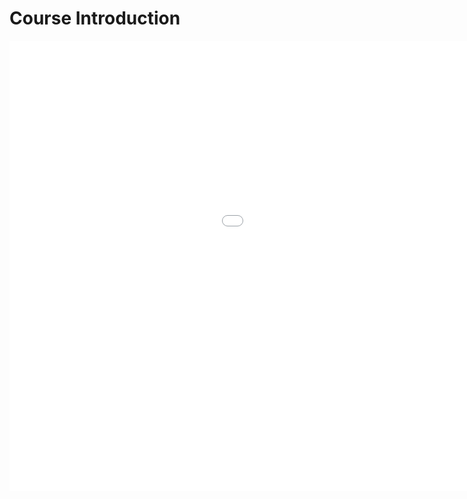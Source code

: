 # Course Introduction

<iframe width="1280" height="720" src="${PRIVATE_VIDEO_INTRO_1}" title="Course Introduction" frameborder="0" allow="accelerometer; autoplay; clipboard-write; encrypted-media; gyroscope; picture-in-picture; web-share" referrerpolicy="strict-origin-when-cross-origin" allowfullscreen />


Imagine you're a business manager trying to retrieve sales figures from the past five years, but you're not proficient in SQL. Do you enjoy the constant back-and-forth with analysts to get the data you need, or would you prefer an intelligent assistant that understands your request in plain language and generates the right SQL queries for you?

If the latter sounds like the ideal solution, you're on the right track. The future of data access lies in models that convert simple, natural language questions (NLQs) into SQL queries. With these models, anyone—regardless of technical expertise—can extract valuable insights from databases with ease.

In this course, we’ll explore how advanced language models are trained to bridge the gap between natural language and SQL.

## Course Modules

### Module 1: Teaching LLMs Text-To-SQL

:::info
* Gain a deep understanding of how language models are trained to process business analysis queries in natural language and convert them into SQL.
* Learn the critical role of an AI trainer in ensuring accurate query generation and data-driven insights.
:::

### Module 2: Database: Set-Up and Exploration

:::info
* **Part 1:** - Setting up and accessing the practice database used throughout the course.
* **Part 2:** - A step-by-step guide to thorough database exploration—understanding schema, relationships, and structures—to craft meaningful business questions and precise SQL queries.
:::

### Module 3: Crafting a Good Natural Language Query

:::info
* We will cover the key steps and elements that enable us to create Natural Language Queries that replicate real world-business use cases.
:::

### Module 4: Writing Accurate SQL Queries

:::info
* Master the process of writing precise SQL queries, following a structured approach and essential best practices to ensure correctness and efficiency.
:::

### Module 5: Example NLQ-SQL Pairs

:::info
* Analyze and break down two real-world NLQ-SQL pairs, reinforcing the concepts learned in previous modules and showcasing best practices in action.
:::